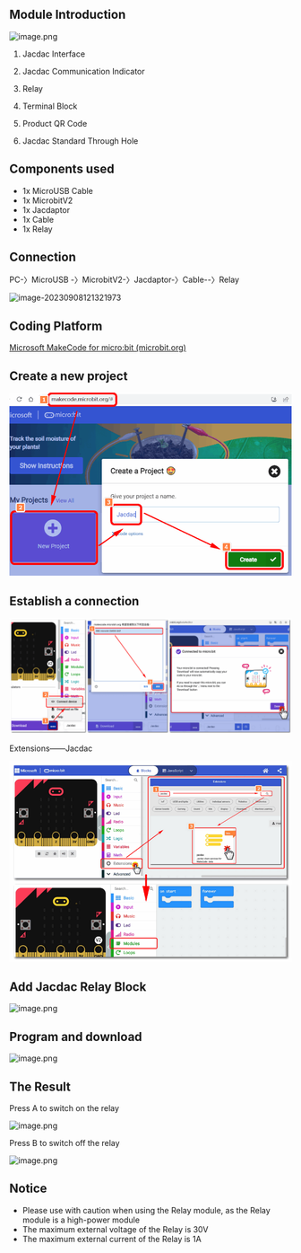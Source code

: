 ## Module Introduction

![image.png](https://learn.kittenbot.cn/2023md_pic/202309081202928.png)



1. Jacdac Interface

2. Jacdac Communication Indicator

3. Relay

4. Terminal Block

5. Product QR Code

6. Jacdac Standard Through Hole

   

## Components used

- 1x MicroUSB Cable
- 1x MicrobitV2
- 1x Jacdaptor
- 1x Cable
- 1x Relay

## Connection

PC-〉MicroUSB -〉MicrobitV2-〉Jacdaptor-〉Cable--〉Relay

![image-20230908121321973](https://learn.kittenbot.cn/2023md_pic/202309081213211.png)


## Coding Platform

[Microsoft MakeCode for micro:bit (microbit.org)](https://makecode.microbit.org/beta)

## Create a new project

![jacdac05.png](1655889196823-7737c461-b942-43e7-85e8-d36579c1eedd.png)

## Establish a connection

![webUSB.png](1654764235950-bcac15b3-d541-45e1-85cd-fb513f76a2e9.png)

Extensions——Jacdac

![jacdac扩展.png](1654764679183-85a74500-61e1-45f0-a497-a97afe749b58.png)

## Add Jacdac Relay Block

![image.png](https://learn.kittenbot.cn/2023md_pic/202309081217534.png)

## Program and download

![image.png](https://learn.kittenbot.cn/2023md_pic/202309081218780.png)

## The Result

Press A to switch on the relay

![image.png](https://learn.kittenbot.cn/2023md_pic/202309081218550.png)

Press B to switch off the relay

![image.png](https://learn.kittenbot.cn/2023md_pic/202309081218467.png)

## Notice

- Please use with caution when using the Relay module, as the Relay module is a high-power module
- The maximum external voltage of the Relay is 30V
- The maximum external current of the Relay is 1A
